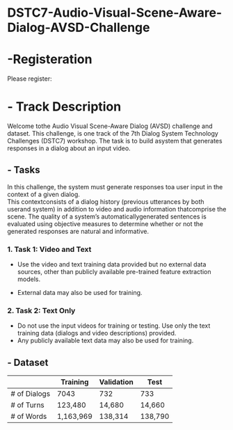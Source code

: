 # DSTC7-Audio-Visual-Scene-Aware-Dialog-AVSD-Challenge



# -Registeration 
   Please register: 


# - Track Description
Welcome tothe Audio Visual Scene-Aware Dialog (AVSD) challenge and dataset. This challenge, is one track of the 7th Dialog System Technology Challenges (DSTC7) workshop.
The task is to build asystem that generates responses in a dialog about an input video.

## - Tasks

In this challenge, the system must generate responses toa user input in the context of a given dialog.  
This contextconsists of a dialog history (previous utterances by both userand system) in addition to video and audio information thatcomprise the scene. 
The quality of a system’s automaticallygenerated sentences is evaluated using objective measures to determine whether or not the generated responses are natural and informative.

### 1. Task 1: Video and Text 
   - Use the video and text training data provided but no external data sources, other than
      publicly available pre-trained feature extraction models.

   - External data may also be used for training.

### 2. Task 2: Text Only 
   - Do not use the input videos for training or testing. 
      Use only the text training data (dialogs and video descriptions) provided. 
   - Any publicly available text data may also be used for training.

## - Dataset


|               |   Training    |  Validation   |     Test      |
| ------------- | ------------- | ------------- | ------------- |
| # of Dialogs  |     7043      |      732      |      733      |
| # of Turns    |    123,480    |     14,680    |     14,660    |
| # of Words    |    1,163,969  |    138,314    |    138,790    |

